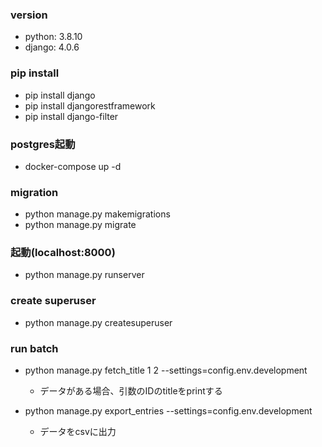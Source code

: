 ### version

- python: 3.8.10
- django: 4.0.6

### pip install
- pip install django
- pip install djangorestframework
- pip install django-filter


### postgres起動

- docker-compose up -d

### migration

- python manage.py makemigrations
- python manage.py migrate

### 起動(localhost:8000)
- python manage.py runserver

### create superuser
- python manage.py createsuperuser

### run batch

- python manage.py fetch_title 1 2 --settings=config.env.development
  - データがある場合、引数のIDのtitleをprintする

- python manage.py export_entries --settings=config.env.development
  - データをcsvに出力

